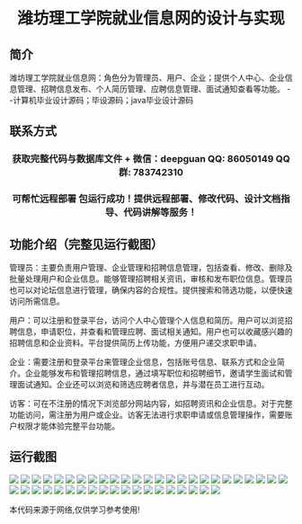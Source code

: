 <p><h1 align="center">潍坊理工学院就业信息网的设计与实现</h1></p>

## 简介
潍坊理工学院就业信息网：角色分为管理员、用户、企业；提供个人中心、企业信息管理、招聘信息发布、个人简历管理、应聘信息管理、面试通知查看等功能。    --计算机毕业设计源码；毕设源码；java毕业设计源码


## 联系方式
<p><h3 align="center">获取完整代码与数据库文件 + 微信：deepguan QQ: 86050149 QQ群: 783742310</h3></p>
<p><h3 align="center">可帮忙远程部署 包运行成功！提供远程部署、修改代码、设计文档指导、代码讲解等服务！</h3></p>

## 功能介绍（完整见运行截图）
管理员：主要负责用户管理、企业管理和招聘信息管理，包括查看、修改、删除及批量处理用户和企业信息。能够管理招聘相关资讯，审核和发布职位信息。管理员也可以对论坛信息进行管理，确保内容的合规性。提供搜索和筛选功能，以便快速访问所需信息。

用户：可以注册和登录平台，访问个人中心管理个人信息和简历。用户可以浏览招聘信息，申请职位，并查看和管理应聘、面试相关通知。用户也可以收藏感兴趣的招聘信息和企业资料。平台提供简历上传功能，方便用户递交求职申请。

企业：需要注册和登录平台来管理企业信息，包括账号信息、联系方式和企业简介。企业能够发布和管理招聘信息，通过填写职位和招聘细节，邀请学生面试和管理面试通知。企业还可以浏览和筛选应聘者信息，并与潜在员工进行互动。

访客：可在不注册的情况下浏览部分网站内容，如招聘资讯和企业信息。对于完整功能访问，需注册为用户或企业。访客无法进行求职申请或信息管理操作，需要账户权限才能体验完整平台功能。


## 运行截图
![](img/001.jpg)
![](img/002.jpg)
![](img/003.jpg)
![](img/004.jpg)
![](img/005.jpg)
![](img/006.jpg)
![](img/007.jpg)
![](img/008.jpg)
![](img/009.jpg)
![](img/010.jpg)
![](img/011.jpg)
![](img/012.jpg)
![](img/013.jpg)
![](img/014.jpg)
![](img/015.jpg)
![](img/016.jpg)
![](img/017.jpg)
![](img/018.jpg)
![](img/019.jpg)
![](img/020.jpg)
![](img/021.jpg)
![](img/022.jpg)
![](img/023.jpg)
![](img/024.jpg)
![](img/025.jpg)
![](img/026.jpg)
![](img/027.jpg)
![](img/028.jpg)
![](img/029.jpg)
![](img/030.jpg)
![](img/031.jpg)
![](img/032.jpg)
![](img/033.jpg)
![](img/034.jpg)
![](img/035.jpg)
![](img/036.jpg)
![](img/037.jpg)
![](img/038.jpg)
![](img/039.jpg)
![](img/040.jpg)
![](img/041.jpg)
![](img/042.jpg)
![](img/043.jpg)
![](img/044.jpg)

<p>本代码来源于网络,仅供学习参考使用!</p>

